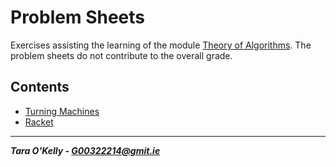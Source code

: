 # Problem Sheets

Exercises assisting the learning of the module [Theory of Algorithms](https://github.com/theory-of-algorithms/). The problem sheets do not contribute to the overall grade.

## Contents

+ [Turning Machines](https://github.com/taraokelly/Theory-Of-Computation/tree/master/Problem%20Sheets/Turning%20Machines)
+ [Racket](https://github.com/taraokelly/Theory-Of-Computation/tree/master/Problem%20Sheets/Racket)

-----

__*Tara O'Kelly - G00322214@gmit.ie*__